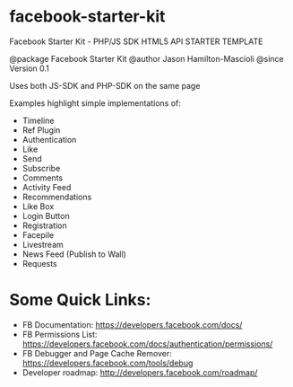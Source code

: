 facebook-starter-kit
====================

Facebook Starter Kit - PHP/JS SDK HTML5 API STARTER TEMPLATE

@package Facebook Starter Kit
@author Jason Hamilton-Mascioli
@since Version 0.1

Uses both JS-SDK and PHP-SDK on the same page

Examples highlight simple implementations of:
* Timeline
* Ref Plugin
* Authentication
* Like
* Send
* Subscribe
* Comments
* Activity Feed
* Recommendations
* Like Box
* Login Button
* Registration
* Facepile
* Livestream
* News Feed (Publish to Wall)
* Requests

Some Quick Links:
=================
* FB Documentation: https://developers.facebook.com/docs/
* FB Permissions List: https://developers.facebook.com/docs/authentication/permissions/
* FB Debugger and Page Cache Remover: https://developers.facebook.com/tools/debug
* Developer roadmap: http://developers.facebook.com/roadmap/
